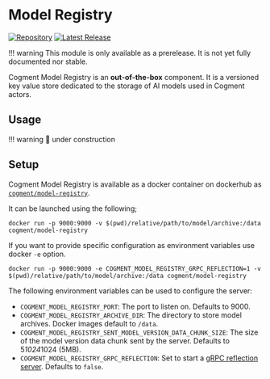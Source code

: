 # Model Registry

[![Repository](https://img.shields.io/badge/repository-cogment%2Fcogment--model--registry-%23ffb400?style=flat-square&logo=github)](https://github.com/cogment/cogment-model-registry) [![Latest Release](https://img.shields.io/docker/v/cogment/model-registry?label=docker%20release&sort=semver&style=flat-square)](https://hub.docker.com/r/cogment/model-registry)

<!-- prettier-ignore -->
!!! warning
    This module is only available as a prerelease. It is not yet fully documented nor stable.

Cogment Model Registry is an **out-of-the-box** component. It is a versioned key value store dedicated to the storage of AI models used in Cogment actors.

## Usage

<!-- prettier-ignore -->
!!! warning
    🚧 under construction

## Setup

Cogment Model Registry is available as a docker container on dockerhub as [`cogment/model-registry`](https://hub.docker.com/r/cogment/model-registry).

It can be launched using the following;

```console
docker run -p 9000:9000 -v $(pwd)/relative/path/to/model/archive:/data cogment/model-registry
```

If you want to provide specific configuration as environment variables use docker `-e` option.

```console
docker run -p 9000:9000 -e COGMENT_MODEL_REGISTRY_GRPC_REFLECTION=1 -v $(pwd)/relative/path/to/model/archive:/data cogment/model-registry
```

The following environment variables can be used to configure the server:

-   `COGMENT_MODEL_REGISTRY_PORT`: The port to listen on. Defaults to 9000.
-   `COGMENT_MODEL_REGISTRY_ARCHIVE_DIR`: The directory to store model archives. Docker images default to `/data`.
-   `COGMENT_MODEL_REGISTRY_SENT_MODEL_VERSION_DATA_CHUNK_SIZE`: The size of the model version data chunk sent by the server. Defaults to 5*1024*1024 (5MB).
-   `COGMENT_MODEL_REGISTRY_GRPC_REFLECTION`: Set to start a [gRPC reflection server](https://github.com/grpc/grpc/blob/master/doc/server-reflection.md). Defaults to `false`.
